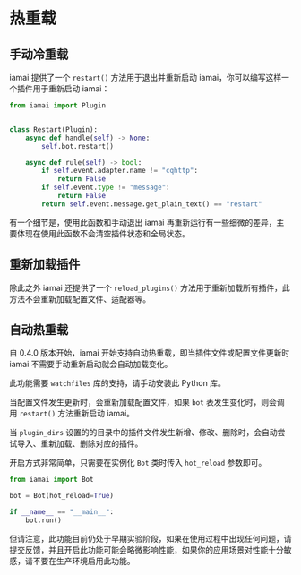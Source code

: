 # 热重载

## 手动冷重载

iamai 提供了一个 `restart()` 方法用于退出并重新启动 iamai，你可以编写这样一个插件用于重新启动 iamai：

```python
from iamai import Plugin


class Restart(Plugin):
    async def handle(self) -> None:
        self.bot.restart()

    async def rule(self) -> bool:
        if self.event.adapter.name != "cqhttp":
            return False
        if self.event.type != "message":
            return False
        return self.event.message.get_plain_text() == "restart"

```

有一个细节是，使用此函数和手动退出 iamai 再重新运行有一些细微的差异，主要体现在使用此函数不会清空插件状态和全局状态。

## 重新加载插件

除此之外 iamai 还提供了一个 `reload_plugins()` 方法用于重新加载所有插件，此方法不会重新加载配置文件、适配器等。

## 自动热重载

自 0.4.0 版本开始，iamai 开始支持自动热重载，即当插件文件或配置文件更新时 iamai 不需要手动重新启动就会自动加载变化。

此功能需要 `watchfiles` 库的支持，请手动安装此 Python 库。

当配置文件发生更新时，会重新加载配置文件，如果 `bot` 表发生变化时，则会调用 `restart()` 方法重新启动 iamai。

当 `plugin_dirs` 设置的的目录中的插件文件发生新增、修改、删除时，会自动尝试导入、重新加载、删除对应的插件。

开启方式非常简单，只需要在实例化 `Bot` 类时传入 `hot_reload` 参数即可。

```python
from iamai import Bot

bot = Bot(hot_reload=True)

if __name__ == "__main__":
    bot.run()

```

但请注意，此功能目前仍处于早期实验阶段，如果在使用过程中出现任何问题，请提交反馈，并且开启此功能可能会略微影响性能，如果你的应用场景对性能十分敏感，请不要在生产环境启用此功能。
